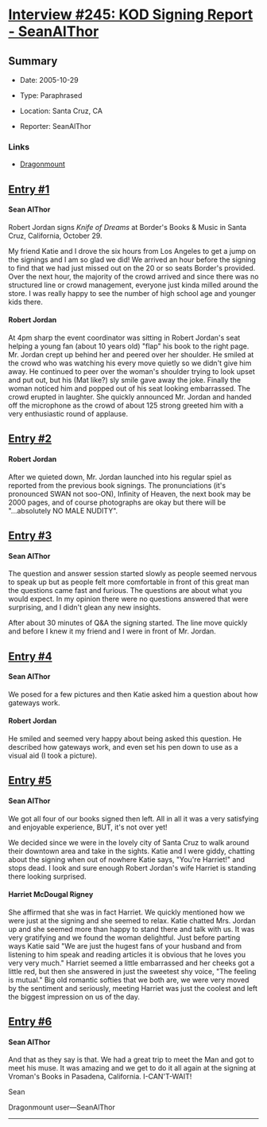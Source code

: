 # [Interview #245: KOD Signing Report - SeanAlThor](https://www.theoryland.com/intvmain.php?i=245)

## Summary

- Date: 2005-10-29

- Type: Paraphrased

- Location: Santa Cruz, CA

- Reporter: SeanAlThor

### Links

- [Dragonmount](http://web.archive.org/web/20051105061735/http://www.dragonmount.com/News/)


## [Entry #1](https://www.theoryland.com/intvmain.php?i=245#1)

#### Sean AlThor

Robert Jordan signs
*Knife of Dreams*
at Border's Books & Music in Santa Cruz, California, October 29.

My friend Katie and I drove the six hours from Los Angeles to get a jump on the signings and I am so glad we did! We arrived an hour before the signing to find that we had just missed out on the 20 or so seats Border's provided. Over the next hour, the majority of the crowd arrived and since there was no structured line or crowd management, everyone just kinda milled around the store. I was really happy to see the number of high school age and younger kids there.

#### Robert Jordan

At 4pm sharp the event coordinator was sitting in Robert Jordan's seat helping a young fan (about 10 years old) "flap" his book to the right page. Mr. Jordan crept up behind her and peered over her shoulder. He smiled at the crowd who was watching his every move quietly so we didn't give him away. He continued to peer over the woman's shoulder trying to look upset and put out, but his (Mat like?) sly smile gave away the joke. Finally the woman noticed him and popped out of his seat looking embarrassed. The crowd erupted in laughter. She quickly announced Mr. Jordan and handed off the microphone as the crowd of about 125 strong greeted him with a very enthusiastic round of applause.

## [Entry #2](https://www.theoryland.com/intvmain.php?i=245#2)

#### Robert Jordan

After we quieted down, Mr. Jordan launched into his regular spiel as reported from the previous book signings. The pronunciations (it's pronounced SWAN not soo-ON), Infinity of Heaven, the next book may be 2000 pages, and of course photographs are okay but there will be "...absolutely NO MALE NUDITY".

## [Entry #3](https://www.theoryland.com/intvmain.php?i=245#3)

#### Sean AlThor

The question and answer session started slowly as people seemed nervous to speak up but as people felt more comfortable in front of this great man the questions came fast and furious. The questions are about what you would expect. In my opinion there were no questions answered that were surprising, and I didn't glean any new insights.

After about 30 minutes of Q&A the signing started. The line move quickly and before I knew it my friend and I were in front of Mr. Jordan.

## [Entry #4](https://www.theoryland.com/intvmain.php?i=245#4)

#### Sean AlThor

We posed for a few pictures and then Katie asked him a question about how gateways work.

#### Robert Jordan

He smiled and seemed very happy about being asked this question. He described how gateways work, and even set his pen down to use as a visual aid (I took a picture).

## [Entry #5](https://www.theoryland.com/intvmain.php?i=245#5)

#### Sean AlThor

We got all four of our books signed then left. All in all it was a very satisfying and enjoyable experience, BUT, it's not over yet!

We decided since we were in the lovely city of Santa Cruz to walk around their downtown area and take in the sights. Katie and I were giddy, chatting about the signing when out of nowhere Katie says, "You're Harriet!" and stops dead. I look and sure enough Robert Jordan's wife Harriet is standing there looking surprised.

#### Harriet McDougal Rigney

She affirmed that she was in fact Harriet. We quickly mentioned how we were just at the signing and she seemed to relax. Katie chatted Mrs. Jordan up and she seemed more than happy to stand there and talk with us. It was very gratifying and we found the woman delightful. Just before parting ways Katie said "We are just the hugest fans of your husband and from listening to him speak and reading articles it is obvious that he loves you very very much." Harriet seemed a little embarrassed and her cheeks got a little red, but then she answered in just the sweetest shy voice, "The feeling is mutual." Big old romantic softies that we both are, we were very moved by the sentiment and seriously, meeting Harriet was just the coolest and left the biggest impression on us of the day.

## [Entry #6](https://www.theoryland.com/intvmain.php?i=245#6)

#### Sean AlThor

And that as they say is that. We had a great trip to meet the Man and got to meet his muse. It was amazing and we get to do it all again at the signing at Vroman's Books in Pasadena, California. I-CAN'T-WAIT!

Sean

Dragonmount user—SeanAlThor


---

